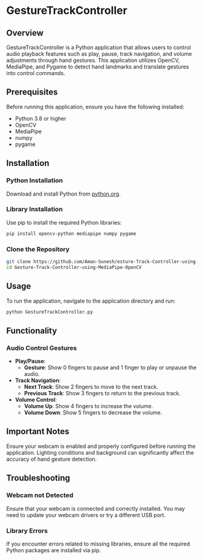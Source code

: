 # GestureTrackController

## Overview
GestureTrackController is a Python application that allows users to control audio playback features such as play, pause, track navigation, and volume adjustments through hand gestures. This application utilizes OpenCV, MediaPipe, and Pygame to detect hand landmarks and translate gestures into control commands.

## Prerequisites
Before running this application, ensure you have the following installed:
- Python 3.8 or higher
- OpenCV
- MediaPipe
- numpy
- pygame

## Installation

### Python Installation
Download and install Python from [python.org](https://www.python.org/downloads/).

### Library Installation
Use pip to install the required Python libraries:
```bash
pip install opencv-python mediapipe numpy pygame
```

### Clone the Repository
```bash
git clone https://github.com/Aman-Sunesh/esture-Track-Controller-using-MediaPipe-OpenCV.git
cd Gesture-Track-Controller-using-MediaPipe-OpenCV
```

## Usage
To run the application, navigate to the application directory and run:
```bash
python GestureTrackController.py
```

## Functionality

### Audio Control Gestures
- **Play/Pause**:
  - **Gesture**: Show 0 fingers to pause and 1 finger to play or unpause the audio.
- **Track Navigation**:
  - **Next Track**: Show 2 fingers to move to the next track.
  - **Previous Track**: Show 3 fingers to return to the previous track.
- **Volume Control**:
  - **Volume Up**: Show 4 fingers to increase the volume.
  - **Volume Down**: Show 5 fingers to decrease the volume.


## Important Notes
Ensure your webcam is enabled and properly configured before running the application. Lighting conditions and background can significantly affect the accuracy of hand gesture detection.

## Troubleshooting

### Webcam not Detected
Ensure that your webcam is connected and correctly installed. You may need to update your webcam drivers or try a different USB port.

### Library Errors
If you encounter errors related to missing libraries, ensure all the required Python packages are installed via pip.
